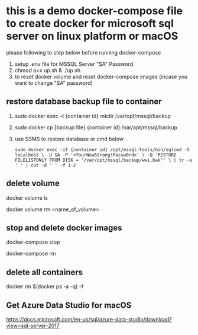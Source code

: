 # this is a demo docker-compose file to create docker for microsoft sql server on linux platform or macOS

please following to step below before running docker-compose

1. setup .env file for MSSQL Server "SA" Password
2. chmod a+x up.sh & ./up.sh 
3. to reset docker volume and reset docker-compose images (incase you want to change "SA" password)

restore database backup file to container
-----------------------------------
1. sudo docker exec -t {container id} mkdir /var/opt/mssql/backup
2. sudo docker cp [backup file} {container id}:/var/opt/mssql/backup
3. use SSMS to restore database or cmd below

   `sudo docker exec -it {container id} /opt/mssql-tools/bin/sqlcmd -S localhost \
   -U SA -P '<YourNewStrong!Passw0rd>' \
   -Q 'RESTORE FILELISTONLY FROM DISK = "/var/opt/mssql/backup/wwi.bak"' \
   | tr -s ' ' | cut -d ' ' -f 1-2`
 

delete volume
-----------------------------------
docker volume ls

docker volume rm <name_of_volume>

stop and delete docker images
-----------------------------------
docker-compose stop

docker-compose rm

delete all containers
-----------------------------------
docker rm $(docker ps -a -q) -f

Get Azure Data Studio for macOS
-----------------------------------
https://docs.microsoft.com/en-us/sql/azure-data-studio/download?view=sql-server-2017
